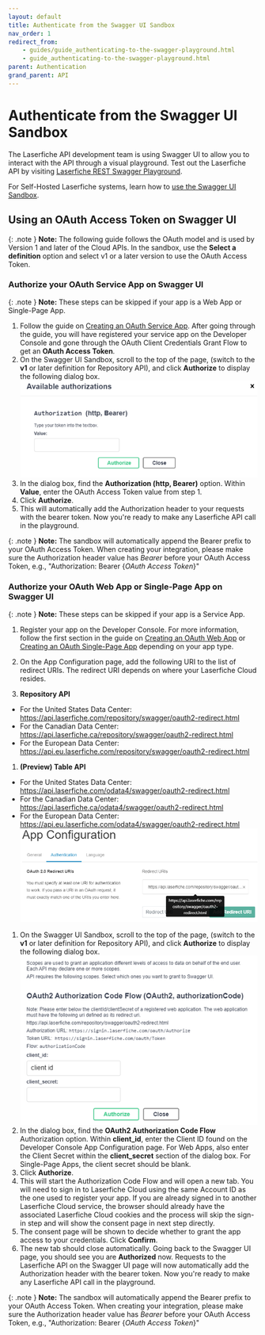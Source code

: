 ```yaml
---
layout: default
title: Authenticate from the Swagger UI Sandbox
nav_order: 1
redirect_from:
    - guides/guide_authenticating-to-the-swagger-playground.html
    - guide_authenticating-to-the-swagger-playground.html
parent: Authentication
grand_parent: API
---
```

<!--Copyright (c) Laserfiche.
Licensed under the MIT License. See LICENSE in the project root for license information.-->

# Authenticate from the Swagger UI Sandbox

The Laserfiche API development team is using Swagger UI to allow you to interact with the API through a visual playground. Test out the Laserfiche API by visiting [Laserfiche REST Swagger Playground](../../playground/).


For Self-Hosted Laserfiche systems, learn how to [use the Swagger UI Sandbox](../../server/#authenticating-with-the-self-hosted-laserfiche-api).

## Using an OAuth Access Token on Swagger UI

{: .note }
**Note:** The following guide follows the OAuth model and is used by Version 1 and later of the Cloud APIs. In the sandbox, use the **Select a definition** option and select v1 or a later version to use the OAuth Access Token.

### Authorize your OAuth Service App on Swagger UI

{: .note }
**Note:** These steps can be skipped if your app is a Web App or Single-Page App.


1. Follow the guide on [Creating an OAuth Service App](../guide_oauth-service/). After going through the guide, you will have registered your service app on the Developer Console and gone through the OAuth Client Credentials Grant Flow to get an **OAuth Access Token**.
1. On the Swagger UI Sandbox, scroll to the top of the page, (switch to the **v1** or later definition for Repository API), and click **Authorize** to display the following dialog box. ![](./assets/images/api-swagger-04.png)
1. In the dialog box, find the **Authorization (http, Bearer)** option. Within **Value**, enter the OAuth Access Token value from step 1.
1. Click **Authorize**.
1. This will automatically add the Authorization header to your requests with the bearer token. Now you're ready to make any Laserfiche API call in the playground.

{: .note }
**Note:** The sandbox will automatically append the Bearer prefix to your OAuth Access Token. When creating your integration, please make sure the Authorization header value has *Bearer* before your OAuth Access Token, e.g., "Authorization: Bearer {*OAuth Access Token*}"

### Authorize your OAuth Web App or Single-Page App on Swagger UI

{: .note }
**Note:** These steps can be skipped if your app is a Service App.

1. Register your app on the Developer Console. For more information, follow the first section in the guide on [Creating an OAuth Web App](../guide_oauth-webapp) or [Creating an OAuth Single-Page App](../guide_oauth-spa) depending on your app type.
1. On the App Configuration page, add the following URI to the list of redirect URIs. The redirect URI depends on where your Laserfiche Cloud resides. 

1. **Repository API**
  - For the United States Data Center: https://api.laserfiche.com/repository/swagger/oauth2-redirect.html
  - For the Canadian Data Center: https://api.laserfiche.ca/repository/swagger/oauth2-redirect.html
  - For the European Data Center: https://api.eu.laserfiche.com/repository/swagger/oauth2-redirect.html

1. **(Preview) Table API**
  - For the United States Data Center: https://api.laserfiche.com/odata4/swagger/oauth2-redirect.html
  - For the Canadian Data Center: https://api.laserfiche.ca/odata4/swagger/oauth2-redirect.html
  - For the European Data Center: https://api.eu.laserfiche.com/odata4/swagger/oauth2-redirect.html
        ![](./assets/images/api-swagger-oauth-web-app-01.png)

1. On the Swagger UI Sandbox, scroll to the top of the page, (switch to the **v1** or later definition for Repository API), and click **Authorize** to display the following dialog box. ![](./assets/images/api-swagger-oauth-web-app-02.png)
1. In the dialog box, find the **OAuth2 Authorization Code Flow** Authorization option. Within **client_id**, enter the Client ID found on the Developer Console App Configuration page. For Web Apps, also enter the Client Secret within the **client_secret** section of the dialog box. For Single-Page Apps, the client secret should be blank.
1. Click **Authorize**.
1. This will start the Authorization Code Flow and will open a new tab. You will need to sign in to Laserfiche Cloud using the same Account ID as the one used to register your app. If you are already signed in to another Laserfiche Cloud service, the browser should already have the associated Laserfiche Cloud cookies and the process will skip the sign-in step and will show the consent page in next step directly.
1. The consent page will be shown to decide whether to grant the app access to your credentials. Click **Confirm**.
1. The new tab should close automatically. Going back to the Swagger UI page, you should see you are **Authorized** now. Requests to the Laserfiche API on the Swagger UI page will now automatically add the Authorization header with the bearer token. Now you're ready to make any Laserfiche API call in the playground.

{: .note }
**Note:** The sandbox will automatically append the Bearer prefix to your OAuth Access Token. When creating your integration, please make sure the Authorization header value has *Bearer* before your OAuth Access Token, e.g., "Authorization: Bearer {*OAuth Access Token*}"